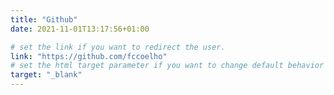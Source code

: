 ```yaml
---
title: "Github"
date: 2021-11-01T13:17:56+01:00

# set the link if you want to redirect the user.
link: "https://github.com/fccoelho"
# set the html target parameter if you want to change default behavior
target: "_blank"
---
```

